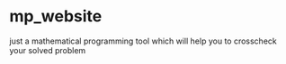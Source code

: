 # mp_website
just a mathematical programming tool which will help you to crosscheck your solved problem
